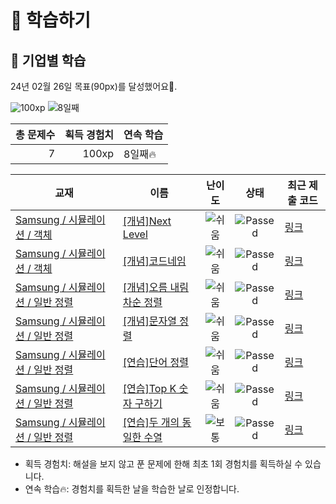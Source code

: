 # 📖 학습하기

## 🚀 기업별 학습
24년 02월 26일 목표(90px)를 달성했어요🥳.

![100xp](https://img.shields.io/badge/EXP-100xp-%235cb85c.svg?for-the-badge)
![8일째](https://img.shields.io/badge/연속학습-8일째-%23E34F26.svg?for-the-badge)

|총 문제수|획득 경험치|연속 학습|
|---:|---:|---|
7|100xp|8일째🔥|

|교재|이름|난이도|상태|최근 제출 코드|
|---|---|:---:|:---:|---|
|[Samsung / 시뮬레이션 / 객체](https://www.codetree.ai/missions?missionId=13)|[[개념]Next Level](https://www.codetree.ai/missions/13/problems/next-level)|![쉬움][easy]|![Passed][passed]|[링크](https://github.com/junwon-0313/codetree-TILs/blob/main/240226/Next%20Level/next-level.py)|
|[Samsung / 시뮬레이션 / 객체](https://www.codetree.ai/missions?missionId=13)|[[개념]코드네임](https://www.codetree.ai/missions/13/problems/code-name)|![쉬움][easy]|![Passed][passed]|[링크](https://github.com/junwon-0313/codetree-TILs/blob/main/240226/%EC%BD%94%EB%93%9C%EB%84%A4%EC%9E%84/code-name.py)|
|[Samsung / 시뮬레이션 / 일반 정렬](https://www.codetree.ai/missions?missionId=13)|[[개념]오름 내림차순 정렬](https://www.codetree.ai/missions/13/problems/inc-dec-sorting)|![쉬움][easy]|![Passed][passed]|[링크](https://github.com/junwon-0313/codetree-TILs/blob/main/240226/%EC%98%A4%EB%A6%84%20%EB%82%B4%EB%A6%BC%EC%B0%A8%EC%88%9C%20%EC%A0%95%EB%A0%AC/inc-dec-sorting.py)|
|[Samsung / 시뮬레이션 / 일반 정렬](https://www.codetree.ai/missions?missionId=13)|[[개념]문자열 정렬](https://www.codetree.ai/missions/13/problems/string-sort)|![쉬움][easy]|![Passed][passed]|[링크](https://github.com/junwon-0313/codetree-TILs/blob/main/240226/%EB%AC%B8%EC%9E%90%EC%97%B4%20%EC%A0%95%EB%A0%AC/string-sort.py)|
|[Samsung / 시뮬레이션 / 일반 정렬](https://www.codetree.ai/missions?missionId=13)|[[연습]단어 정렬](https://www.codetree.ai/missions/13/problems/sorting-words)|![쉬움][easy]|![Passed][passed]|[링크](https://github.com/junwon-0313/codetree-TILs/blob/main/240226/%EB%8B%A8%EC%96%B4%20%EC%A0%95%EB%A0%AC/sorting-words.py)|
|[Samsung / 시뮬레이션 / 일반 정렬](https://www.codetree.ai/missions?missionId=13)|[[연습]Top K 숫자 구하기](https://www.codetree.ai/missions/13/problems/kth-number)|![쉬움][easy]|![Passed][passed]|[링크](https://github.com/junwon-0313/codetree-TILs/blob/main/240226/Top%20K%20%EC%88%AB%EC%9E%90%20%EA%B5%AC%ED%95%98%EA%B8%B0/kth-number.py)|
|[Samsung / 시뮬레이션 / 일반 정렬](https://www.codetree.ai/missions?missionId=13)|[[연습]두 개의 동일한 수열](https://www.codetree.ai/missions/13/problems/two-equal-series)|![보통][medium]|![Passed][passed]|[링크](https://github.com/junwon-0313/codetree-TILs/blob/main/240226/%EB%91%90%20%EA%B0%9C%EC%9D%98%20%EB%8F%99%EC%9D%BC%ED%95%9C%20%EC%88%98%EC%97%B4/two-equal-series.py)|


* 획득 경험치: 해설을 보지 않고 푼 문제에 한해 최초 1회 경험치를 획득하실 수 있습니다.
* 연속 학습🔥: 경험치를 획득한 날을 학습한 날로 인정합니다.










[b5]: https://img.shields.io/badge/Bronze_5-%235D3E31.svg
[b4]: https://img.shields.io/badge/Bronze_4-%235D3E31.svg
[b3]: https://img.shields.io/badge/Bronze_3-%235D3E31.svg
[b2]: https://img.shields.io/badge/Bronze_2-%235D3E31.svg
[b1]: https://img.shields.io/badge/Bronze_1-%235D3E31.svg
[s5]: https://img.shields.io/badge/Silver_5-%23394960.svg
[s4]: https://img.shields.io/badge/Silver_4-%23394960.svg
[s3]: https://img.shields.io/badge/Silver_3-%23394960.svg
[s2]: https://img.shields.io/badge/Silver_2-%23394960.svg
[s1]: https://img.shields.io/badge/Silver_1-%23394960.svg
[g5]: https://img.shields.io/badge/Gold_5-%23FFC433.svg
[g4]: https://img.shields.io/badge/Gold_4-%23FFC433.svg
[g3]: https://img.shields.io/badge/Gold_3-%23FFC433.svg
[g2]: https://img.shields.io/badge/Gold_2-%23FFC433.svg
[g1]: https://img.shields.io/badge/Gold_1-%23FFC433.svg
[p5]: https://img.shields.io/badge/Platinum_5-%2376DDD8.svg
[p4]: https://img.shields.io/badge/Platinum_4-%2376DDD8.svg
[p3]: https://img.shields.io/badge/Platinum_3-%2376DDD8.svg
[p2]: https://img.shields.io/badge/Platinum_2-%2376DDD8.svg
[p1]: https://img.shields.io/badge/Platinum_1-%2376DDD8.svg
[passed]: https://img.shields.io/badge/Passed-%23009D27.svg
[failed]: https://img.shields.io/badge/Failed-%23D24D57.svg
[easy]: https://img.shields.io/badge/쉬움-%235cb85c.svg?for-the-badge
[medium]: https://img.shields.io/badge/보통-%23FFC433.svg?for-the-badge
[hard]: https://img.shields.io/badge/어려움-%23D24D57.svg?for-the-badge